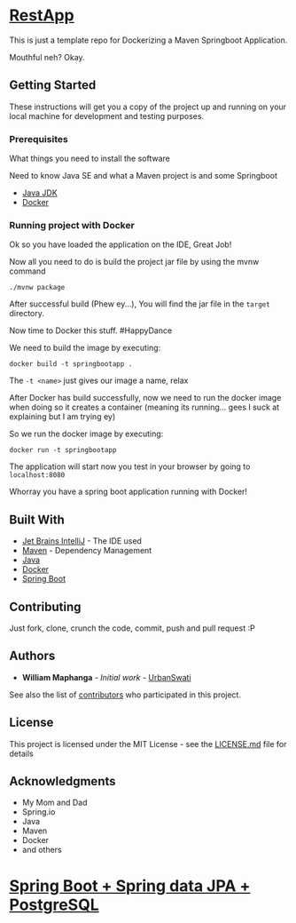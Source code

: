 # [RestApp](https://medium.com/@urbanswati/deploying-spring-boot-restapi-using-docker-maven-heroku-and-accessing-it-using-your-custom-aa04798c0112)

This is just a template repo for Dockerizing a Maven Springboot Application.

Mouthful neh? Okay.

## Getting Started

These instructions will get you a copy of the project up and running on your local machine for development and testing purposes.

### Prerequisites

What things you need to install the software

Need to know Java SE and what a Maven project is and some Springboot

- [Java JDK](http://www.oracle.com/technetwork/java/javase/downloads/jdk8-downloads-2133151.html)
- [Docker](https://www.docker.com/get-docker)


### Running project with Docker

Ok so you have loaded the application on the IDE, Great Job!

Now all you need to do is build the project jar file
by using the mvnw command
```
./mvnw package
```
After successful build (Phew ey...), You will find the jar file in the `target` directory.

Now time to Docker this stuff. #HappyDance

We need to build the image by executing:
```
docker build -t springbootapp .
```
The `-t <name>` just gives our image a name, relax

After Docker has build successfully, now we need to run the docker image
when doing so it creates a container (meaning its running... gees I suck at explaining but I am trying ey)

So we run the docker image by executing:
```
docker run -t springbootapp
```
The application will start now you test in your browser by going to `localhost:8080`

Whorray you have a spring boot application running with Docker!

## Built With

* [Jet Brains IntelliJ](https://www.jetbrains.com/idea/) - The IDE used
* [Maven](https://maven.apache.org/) - Dependency Management
* [Java](http://www.oracle.com/technetwork/java/javase/downloads/jdk8-downloads-2133151.html)
* [Docker](https://www.docker.com/get-docker)
* [Spring Boot](https://spring.io/guides/gs/spring-boot/)
## Contributing

Just fork, clone, crunch the code, commit, push and pull request :P 

## Authors

* **William Maphanga** - *Initial work* - [UrbanSwati](https://github.com/UrbanSwati)

See also the list of [contributors](https://github.com/your/project/contributors) who participated in this project.

## License

This project is licensed under the MIT License - see the [LICENSE.md](LICENSE.md) file for details

## Acknowledgments

* My Mom and Dad
* Spring.io
* Java
* Maven
* Docker
* and others

# [Spring Boot + Spring data JPA + PostgreSQL](https://mkyong.com/spring-boot/spring-boot-spring-data-jpa-postgresql/)